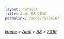```yaml
---
layout: default
title: Audi R8 2016
permalink: /audi/r8/2016/
---
```

[*Home*](/) > [*Audi*](/audi/) > [*R8*](/audi/r8/) > [*2016*](/audi/r8/2016/)
